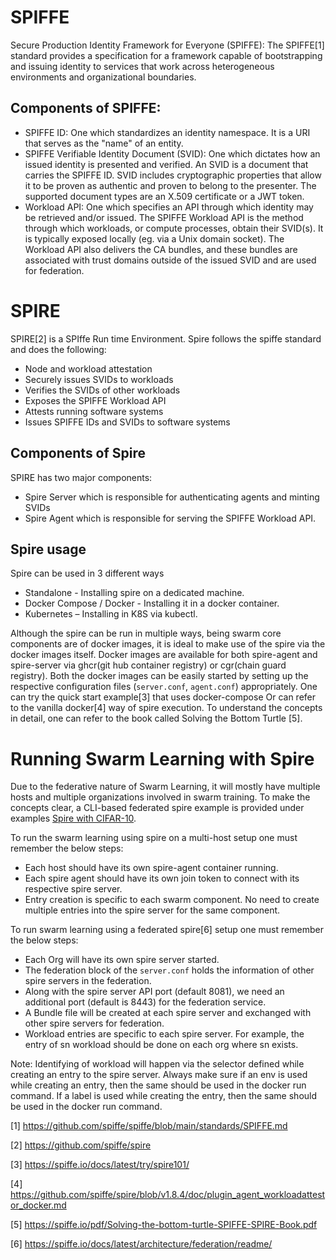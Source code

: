 # SPIFFE
Secure Production Identity Framework for Everyone (SPIFFE): The SPIFFE[1] standard provides a specification for a framework capable of bootstrapping and issuing identity to services that work across heterogeneous environments and organizational boundaries. 

## Components of SPIFFE: 
- SPIFFE ID: One which standardizes an identity namespace. It is a URI that serves as the "name" of an entity.
- SPIFFE Verifiable Identity Document (SVID): One which dictates how an issued identity is presented and verified. An SVID is a document that carries the SPIFFE ID. SVID includes cryptographic properties that allow it to be proven as authentic and proven to belong to the presenter. The supported document types are an X.509 certificate or a JWT token.
- Workload API: One which specifies an API through which identity may be retrieved and/or issued. The SPIFFE Workload API is the method through which workloads, or compute processes, obtain their SVID(s). It is typically exposed locally (eg. via a Unix domain socket). The Workload API also delivers the CA bundles, and these bundles are associated with trust domains outside of the issued SVID and are used for federation. 

# SPIRE
SPIRE[2] is a SPIffe Run time Environment. Spire follows the spiffe standard and does the following: 
- Node and workload attestation
- Securely issues SVIDs to workloads
- Verifies the SVIDs of other workloads
- Exposes the SPIFFE Workload API
- Attests running software systems
- Issues SPIFFE IDs and SVIDs to software systems

## Components of Spire
SPIRE has two major components: 
- Spire Server which is responsible for authenticating agents and minting SVIDs
- Spire Agent which is responsible for serving the SPIFFE Workload API. 

## Spire usage
Spire can be used in 3 different ways 
- Standalone - Installing spire on a dedicated machine.
- Docker Compose / Docker - Installing it in a docker container.
- Kubernetes – Installing in K8S via kubectl.
  
Although the spire can be run in multiple ways, being swarm core components are of docker images, it is ideal to make use of the spire via the docker images itself. Docker images are available for both spire-agent and spire-server via ghcr(git hub container registry) or cgr(chain guard registry). Both the docker images can be easily started by setting up the respective configuration files (`server.conf`, `agent.conf`) appropriately. One can try the quick start example[3] that uses docker-compose Or can refer to the vanilla docker[4] way of spire execution. To understand the concepts in detail, one can refer to the book called Solving the Bottom Turtle [5].

# Running Swarm Learning with Spire

Due to the federative nature of Swarm Learning, it will mostly have multiple hosts and multiple organizations involved in swarm training. To make the concepts clear, a CLI-based federated spire example is provided under examples [Spire with CIFAR-10](../../examples/spire/cifar10/README.md).

To run the swarm learning using spire on a multi-host setup one must remember the below steps:
- Each host should have its own spire-agent container running.
- Each spire agent should have its own join token to connect with its respective spire server.
- Entry creation is specific to each swarm component. No need to create multiple entries into the spire server for the same component.


To run swarm learning using a federated spire[6] setup one must remember the below steps: 
- Each Org will have its own spire server started.
- The federation block of the `server.conf` holds the information of other spire servers in the federation.
- Along with the spire server API port (default 8081), we need an additional port (default is 8443) for the federation service.
- A Bundle file will be created at each spire server and exchanged with other spire servers for federation.
- Workload entries are specific to each spire server. For example, the entry of sn workload should be done on each org where sn exists. 

Note: Identifying of workload will happen via the selector defined while creating an entry to the spire server. Always make sure if an env is used while creating an entry, then the same should be used in the docker run command. If a label is used while creating the entry, then the same should be used in the docker run command.

[1] https://github.com/spiffe/spiffe/blob/main/standards/SPIFFE.md

[2] https://github.com/spiffe/spire

[3] https://spiffe.io/docs/latest/try/spire101/

[4] https://github.com/spiffe/spire/blob/v1.8.4/doc/plugin_agent_workloadattestor_docker.md

[5] https://spiffe.io/pdf/Solving-the-bottom-turtle-SPIFFE-SPIRE-Book.pdf

[6] https://spiffe.io/docs/latest/architecture/federation/readme/


